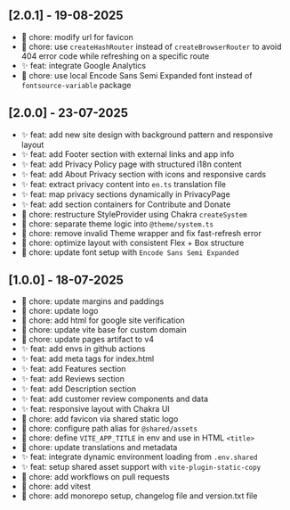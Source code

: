 ## [2.0.1] - 19-08-2025

- 🔧 chore: modify url for favicon
- 🔧 chore: use `createHashRouter` instead of `createBrowserRouter` to avoid 404 error code while refreshing on a specific route
- ✨ feat: integrate Google Analytics
- 🔧 chore: use local Encode Sans Semi Expanded font instead of `fontsource-variable` package

## [2.0.0] - 23-07-2025

- ✨ feat: add new site design with background pattern and responsive layout
- ✨ feat: add Footer section with external links and app info
- ✨ feat: add Privacy Policy page with structured i18n content
- ✨ feat: add About Privacy section with icons and responsive cards
- ✨ feat: extract privacy content into `en.ts` translation file
- ✨ feat: map privacy sections dynamically in PrivacyPage
- ✨ feat: add section containers for Contribute and Donate
- 🔧 chore: restructure StyleProvider using Chakra `createSystem`
- 🔧 chore: separate theme logic into `@theme/system.ts`
- 🔧 chore: remove invalid Theme wrapper and fix fast-refresh error
- 🔧 chore: optimize layout with consistent Flex + Box structure
- 🔧 chore: update font setup with `Encode Sans Semi Expanded`

## [1.0.0] - 18-07-2025

- 🔧 chore: update margins and paddings
- 🔧 chore: update logo
- 🔧 chore: add html for google site verification
- 🔧 chore: update vite base for custom domain
- 🔧 chore: update pages artifact to v4
- ✨ feat: add envs in github actions
- ✨ feat: add meta tags for index.html
- ✨ feat: add Features section
- ✨ feat: add Reviews section
- ✨ feat: add Description section
- ✨ feat: add customer review components and data
- ✨ feat: responsive layout with Chakra UI
- 🔧 chore: add favicon via shared static logo
- 🔧 chore: configure path alias for `@shared/assets`
- 🔧 chore: define `VITE_APP_TITLE` in env and use in HTML `<title>`
- 🔧 chore: update translations and metadata
- ✨ feat: integrate dynamic environment loading from `.env.shared`
- ✨ feat: setup shared asset support with `vite-plugin-static-copy`
- 🔧 chore: add workflows on pull requests
- 🔧 chore: add vitest
- 🔧 chore: add monorepo setup, changelog file and version.txt file
